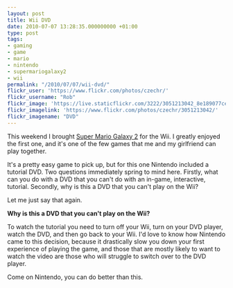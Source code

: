 ```yaml
---
layout: post
title: Wii DVD
date: 2010-07-07 13:28:35.000000000 +01:00
type: post
tags:
- gaming
- game
- mario
- nintendo
- supermariogalaxy2
- wii
permalink: "/2010/07/07/wii-dvd/"
flickr_user: 'https://www.flickr.com/photos/czechr/'
flickr_username: "Rob"
flickr_image: 'https://live.staticflickr.com/3222/3051213042_8e189077ce_w.jpg'
flickr_imagelink: 'https://www.flickr.com/photos/czechr/3051213042/'
flickr_imagename: "DVD"
---
```

This weekend I brought <a href="http://en.wikipedia.org/wiki/Super_Mario_Galaxy_2">Super Mario Galaxy 2</a> for the Wii. I greatly enjoyed the first one, and it's one of the few games that me and my girlfriend can play together.

It's a pretty easy game to pick up, but for this one Nintendo included a tutorial DVD. Two questions immediately spring to mind here. Firstly, what can you do with a DVD that you can't do with an in-game, interactive, tutorial. Secondly, why is this a DVD that you can't play on the Wii?

Let me just say that again.

<b>Why is this a DVD that you can't play on the Wii?</b>

To watch the tutorial you need to turn off your Wii, turn on your DVD player, watch the DVD, and then go back to your Wii. I'd love to know how Nintendo came to this decision, because it drastically slow you down your first experience of playing the game, and those that are mostly likely to want to watch the video are those who will struggle to switch over to the DVD player.

Come on Nintendo, you can do better than this.
